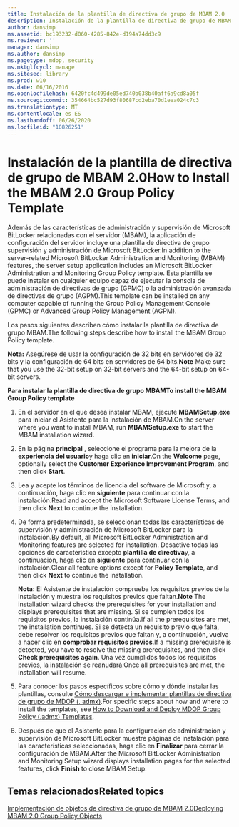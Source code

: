```yaml
---
title: Instalación de la plantilla de directiva de grupo de MBAM 2.0
description: Instalación de la plantilla de directiva de grupo de MBAM 2.0
author: dansimp
ms.assetid: bc193232-d060-4285-842e-d194a74dd3c9
ms.reviewer: ''
manager: dansimp
ms.author: dansimp
ms.pagetype: mdop, security
ms.mktglfcycl: manage
ms.sitesec: library
ms.prod: w10
ms.date: 06/16/2016
ms.openlocfilehash: 6420fc4d499de05ed740b038b40aff6a9cd8a05f
ms.sourcegitcommit: 354664bc527d93f80687cd2eba70d1eea024c7c3
ms.translationtype: MT
ms.contentlocale: es-ES
ms.lasthandoff: 06/26/2020
ms.locfileid: "10826251"
---
```

# <span data-ttu-id="80c8c-103">Instalación de la plantilla de directiva de grupo de MBAM 2.0</span><span class="sxs-lookup"><span data-stu-id="80c8c-103">How to Install the MBAM 2.0 Group Policy Template</span></span>


<span data-ttu-id="80c8c-104">Además de las características de administración y supervisión de Microsoft BitLocker relacionadas con el servidor (MBAM), la aplicación de configuración del servidor incluye una plantilla de directiva de grupo supervisión y administración de Microsoft BitLocker.</span><span class="sxs-lookup"><span data-stu-id="80c8c-104">In addition to the server-related Microsoft BitLocker Administration and Monitoring (MBAM) features, the server setup application includes an Microsoft BitLocker Administration and Monitoring Group Policy template.</span></span> <span data-ttu-id="80c8c-105">Esta plantilla se puede instalar en cualquier equipo capaz de ejecutar la consola de administración de directivas de grupo (GPMC) o la administración avanzada de directivas de grupo (AGPM).</span><span class="sxs-lookup"><span data-stu-id="80c8c-105">This template can be installed on any computer capable of running the Group Policy Management Console (GPMC) or Advanced Group Policy Management (AGPM).</span></span>

<span data-ttu-id="80c8c-106">Los pasos siguientes describen cómo instalar la plantilla de directiva de grupo MBAM.</span><span class="sxs-lookup"><span data-stu-id="80c8c-106">The following steps describe how to install the MBAM Group Policy template.</span></span>

<span data-ttu-id="80c8c-107">**Nota:**  Asegúrese de usar la configuración de 32 bits en servidores de 32 bits y la configuración de 64 bits en servidores de 64 bits.</span><span class="sxs-lookup"><span data-stu-id="80c8c-107">**Note** Make sure that you use the 32-bit setup on 32-bit servers and the 64-bit setup on 64-bit servers.</span></span>

 

**<span data-ttu-id="80c8c-108">Para instalar la plantilla de directiva de grupo MBAM</span><span class="sxs-lookup"><span data-stu-id="80c8c-108">To install the MBAM Group Policy template</span></span>**

1.  <span data-ttu-id="80c8c-109">En el servidor en el que desea instalar MBAM, ejecute **MBAMSetup.exe** para iniciar el Asistente para la instalación de MBAM.</span><span class="sxs-lookup"><span data-stu-id="80c8c-109">On the server where you want to install MBAM, run **MBAMSetup.exe** to start the MBAM installation wizard.</span></span>

2.  <span data-ttu-id="80c8c-110">En la página **principal** , seleccione el programa para la mejora de la **experiencia del usuario**y haga clic en **iniciar**.</span><span class="sxs-lookup"><span data-stu-id="80c8c-110">On the **Welcome** page, optionally select the **Customer Experience Improvement Program**, and then click **Start**.</span></span>

3.  <span data-ttu-id="80c8c-111">Lea y acepte los términos de licencia del software de Microsoft y, a continuación, haga clic en **siguiente** para continuar con la instalación.</span><span class="sxs-lookup"><span data-stu-id="80c8c-111">Read and accept the Microsoft Software License Terms, and then click **Next** to continue the installation.</span></span>

4.  <span data-ttu-id="80c8c-112">De forma predeterminada, se seleccionan todas las características de supervisión y administración de Microsoft BitLocker para la instalación.</span><span class="sxs-lookup"><span data-stu-id="80c8c-112">By default, all Microsoft BitLocker Administration and Monitoring features are selected for installation.</span></span> <span data-ttu-id="80c8c-113">Desactive todas las opciones de característica excepto **plantilla de directiva**y, a continuación, haga clic en **siguiente** para continuar con la instalación.</span><span class="sxs-lookup"><span data-stu-id="80c8c-113">Clear all feature options except for **Policy Template**, and then click **Next** to continue the installation.</span></span>

    <span data-ttu-id="80c8c-114">**Nota:**  El Asistente de instalación comprueba los requisitos previos de la instalación y muestra los requisitos previos que faltan.</span><span class="sxs-lookup"><span data-stu-id="80c8c-114">**Note** The installation wizard checks the prerequisites for your installation and displays prerequisites that are missing.</span></span> <span data-ttu-id="80c8c-115">Si se cumplen todos los requisitos previos, la instalación continúa.</span><span class="sxs-lookup"><span data-stu-id="80c8c-115">If all the prerequisites are met, the installation continues.</span></span> <span data-ttu-id="80c8c-116">Si se detecta un requisito previo que falta, debe resolver los requisitos previos que faltan y, a continuación, vuelva a hacer clic en **comprobar requisitos previos**.</span><span class="sxs-lookup"><span data-stu-id="80c8c-116">If a missing prerequisite is detected, you have to resolve the missing prerequisites, and then click **Check prerequisites again**.</span></span> <span data-ttu-id="80c8c-117">Una vez cumplidos todos los requisitos previos, la instalación se reanudará.</span><span class="sxs-lookup"><span data-stu-id="80c8c-117">Once all prerequisites are met, the installation will resume.</span></span>

     

5.  <span data-ttu-id="80c8c-118">Para conocer los pasos específicos sobre cómo y dónde instalar las plantillas, consulte [Cómo descargar e implementar plantillas de directiva de grupo de MDOP (. admx)](https://technet.microsoft.com/library/dn659707.aspx).</span><span class="sxs-lookup"><span data-stu-id="80c8c-118">For specific steps about how and where to install the templates, see [How to Download and Deploy MDOP Group Policy (.admx) Templates](https://technet.microsoft.com/library/dn659707.aspx).</span></span>

6.  <span data-ttu-id="80c8c-119">Después de que el Asistente para la configuración de administración y supervisión de Microsoft BitLocker muestre páginas de instalación para las características seleccionadas, haga clic en **Finalizar** para cerrar la configuración de MBAM.</span><span class="sxs-lookup"><span data-stu-id="80c8c-119">After the Microsoft BitLocker Administration and Monitoring Setup wizard displays installation pages for the selected features, click **Finish** to close MBAM Setup.</span></span>

## <span data-ttu-id="80c8c-120">Temas relacionados</span><span class="sxs-lookup"><span data-stu-id="80c8c-120">Related topics</span></span>


[<span data-ttu-id="80c8c-121">Implementación de objetos de directiva de grupo de MBAM 2.0</span><span class="sxs-lookup"><span data-stu-id="80c8c-121">Deploying MBAM 2.0 Group Policy Objects</span></span>](deploying-mbam-20-group-policy-objects-mbam-2.md)

 

 





